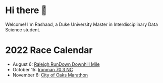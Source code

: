 # Hi there 👋 

Welcome! I'm Rashaad, a Duke University Master in Interdisciplinary Data Science student.

# 2022 Race Calendar

- August 6: [Raleigh RunDown Downhill Mile](https://runsignup.com/Race/Results/116189#resultSetId-266098;perpage:5000)
- October 15: [Ironman 70.3 NC](https://www.ironman.com/im703-north-carolina?_ga=2.262261516.1463858545.1659123373-1026453001.1656093606)
- November 6: [City of Oaks Marathon](https://capstoneraces.com/city-of-oaks-marathon/)


